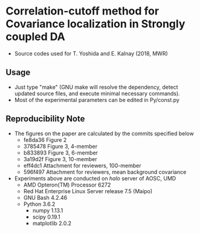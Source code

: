 # Correlation-cutoff method for Covariance localization in Strongly coupled DA
* Source codes used for T. Yoshida and E. Kalnay (2018, MWR)

## Usage
* Just type "make" (GNU make will resolve the dependency,
detect updated source files, and execute minimal necessary commands).
* Most of the experimental parameters can be edited in Py/const.py

## Reproducibility Note
* The figures on the paper are calculated by the commits specified below
    * fe8da36 Figure 2
    * 3785478 Figure 3, 4-member
    * b833893 Figure 3, 6-member
    * 3a19d2f Figure 3, 10-member
    * eff4dc1 Attachment for reviewers, 100-member
    * 596f497 Attachment for reviewers, mean background covariance
* Experiments above are conducted on *halo* server of AOSC, UMD
    * AMD Opteron(TM) Processor 6272
    * Red Hat Enterprise Linux Server release 7.5 (Maipo)
    * GNU Bash 4.2.46
    * Python 3.6.2
        * numpy 1.13.1
        * scipy 0.19.1
        * matplotlib 2.0.2
